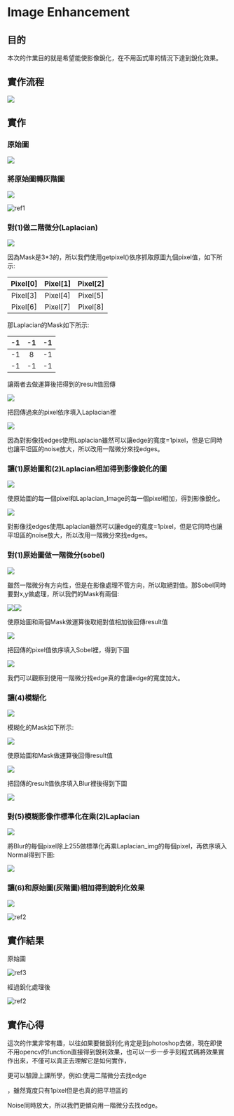 ﻿# **Image Enhancement**


## 目的

本次的作業目的就是希望能使影像銳化，在不用函式庫的情況下達到銳化效果。

## 實作流程

![](./mk/Aspose.Words.1daa0a90-764d-4f5f-baed-2378dd613a2c.001.jpeg)



## 實作

### 原始圖

![](./mk/Aspose.Words.1daa0a90-764d-4f5f-baed-2378dd613a2c.002.jpeg)

### 將原始圖轉灰階圖

![](./mk/Aspose.Words.1daa0a90-764d-4f5f-baed-2378dd613a2c.003.png)

![ref1]

### 對(1)做二階微分(Laplacian)

![](./mk/Aspose.Words.1daa0a90-764d-4f5f-baed-2378dd613a2c.005.png)

因為Mask是3\*3的，所以我們使用getpixel()依序抓取原圖九個pixel值，如下所示:


|Pixel[0]|Pixel[1]|Pixel[2]|
| :-: | :-: | :-: |
|Pixel[3]|Pixel[4]|Pixel[5]|
|Pixel[6]|Pixel[7]|Pixel[8]|

那Laplacian的Mask如下所示:

|-1|-1|-1|
| :-: | :-: | :-: |
|-1|8|-1|
|-1|-1|-1|

讓兩者去做運算後把得到的result值回傳

![](./mk/Aspose.Words.1daa0a90-764d-4f5f-baed-2378dd613a2c.006.png)

把回傳過來的pixel依序填入Laplacian裡

![](./mk/Aspose.Words.1daa0a90-764d-4f5f-baed-2378dd613a2c.007.jpeg)

因為對影像找edges使用Laplacian雖然可以讓edge的寬度=1pixel，但是它同時也讓平坦區的noise放大，所以改用一階微分來找edges。

### 讓(1)原始圖和(2)Laplacian相加得到影像銳化的圖

![](./mk/Aspose.Words.1daa0a90-764d-4f5f-baed-2378dd613a2c.008.png)

使原始圖的每一個pixel和Laplacian\_Image的每一個pixel相加，得到影像銳化。

![](./mk/Aspose.Words.1daa0a90-764d-4f5f-baed-2378dd613a2c.009.jpeg)

對影像找edges使用Laplacian雖然可以讓edge的寬度=1pixel，但是它同時也讓平坦區的noise放大，所以改用一階微分來找edges。

### 對(1)原始圖做一階微分(sobel)

![](./mk/Aspose.Words.1daa0a90-764d-4f5f-baed-2378dd613a2c.010.png)

雖然一階微分有方向性，但是在影像處理不管方向，所以取絕對值。那Sobel同時要對x,y做處理，所以我們的Mask有兩個:

![](./mk/Aspose.Words.1daa0a90-764d-4f5f-baed-2378dd613a2c.011.png)![](./mk/Aspose.Words.1daa0a90-764d-4f5f-baed-2378dd613a2c.012.png)

使原始圖和兩個Mask做運算後取絕對值相加後回傳result值


![](./mk/Aspose.Words.1daa0a90-764d-4f5f-baed-2378dd613a2c.013.png)

把回傳的pixel值依序填入Sobel裡，得到下圖

![](./mk/Aspose.Words.1daa0a90-764d-4f5f-baed-2378dd613a2c.014.jpeg)

我們可以觀察到使用一階微分找edge真的會讓edge的寬度加大。

### 讓(4)模糊化

![](./mk/Aspose.Words.1daa0a90-764d-4f5f-baed-2378dd613a2c.015.png)

模糊化的Mask如下所示:

![](./mk/Aspose.Words.1daa0a90-764d-4f5f-baed-2378dd613a2c.016.png)

使原始圖和Mask做運算後回傳result值

![](./mk/Aspose.Words.1daa0a90-764d-4f5f-baed-2378dd613a2c.017.png)

把回傳的result值依序填入Blur裡後得到下圖

![](./mk/Aspose.Words.1daa0a90-764d-4f5f-baed-2378dd613a2c.018.jpeg)


### 對(5)模糊影像作標準化在乘(2)Laplacian

![](./mk/Aspose.Words.1daa0a90-764d-4f5f-baed-2378dd613a2c.019.png)

將Blur的每個pixel除上255做標準化再乘Laplacian\_img的每個pixel，再依序填入Normal得到下圖:

![](./mk/Aspose.Words.1daa0a90-764d-4f5f-baed-2378dd613a2c.020.jpeg)





### 讓(6)和原始圖(灰階圖)相加得到銳利化效果

![](./mk/Aspose.Words.1daa0a90-764d-4f5f-baed-2378dd613a2c.021.png)

![ref2]

## 實作結果

原始圖

![ref3]

經過銳化處理後

![ref2]

## 實作心得

這次的作業非常有趣，以往如果要做銳利化肯定是到photoshop去做，現在即使不用opencv的function直接得到銳利效果，也可以一步一步手刻程式碼將效果實作出來，不僅可以真正去理解它是如何實作，

更可以驗證上課所學，例如:使用二階微分去找edge

，雖然寬度只有1pixel但是也真的把平坦區的

Noise同時放大，所以我們更傾向用一階微分去找edge。


[ref1]: ./mk/Aspose.Words.1daa0a90-764d-4f5f-baed-2378dd613a2c.004.jpeg
[ref2]: ./mk/Aspose.Words.1daa0a90-764d-4f5f-baed-2378dd613a2c.022.jpeg
[ref3]: ./mk/Aspose.Words.1daa0a90-764d-4f5f-baed-2378dd613a2c.023.jpeg
